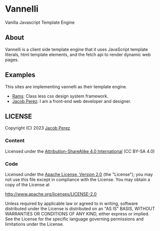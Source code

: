 # Vannelli

Vanilla Javascript Template Engine

## About

Vannelli is a client side template engine that it uses JavaScript template literals,
html template elements, and the fetch api to render dynamic web pages.

## Examples

This sites are implementing vannelli as their template engine.

- [Rams](https://jacobxperez.github.io/rams/):  Class less css design system framework.
- [Jacob Perez](https://jacobxperez.github.io/blog/): I am a front-end web developer and designer.

## LICENSE

Copyright (C) 2023 [Jacob Perez](https://github.com/jacobxperez)

### Content

Licensed under the [Attribution-ShareAlike 4.0 International](https://creativecommons.org/licenses/by-sa/4.0/) (CC BY-SA 4.0)

### Code

Licensed under the [Apache License, Version 2.0](http://www.apache.org/licenses/LICENSE-2.0) (the "License");
you may not use this file except in compliance with the License.
You may obtain a copy of the License at

<http://www.apache.org/licenses/LICENSE-2.0>

Unless required by applicable law or agreed to in writing, software
distributed under the License is distributed on an "AS IS" BASIS,
WITHOUT WARRANTIES OR CONDITIONS OF ANY KIND, either express or implied.
See the License for the specific language governing permissions and
limitations under the License.
